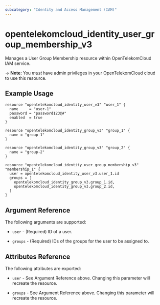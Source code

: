 ```yaml
---
subcategory: "Identity and Access Management (IAM)"
---
```


# opentelekomcloud_identity_user_group_membership_v3

Manages a User Group Membership resource within OpenTelekomCloud IAM service.

-> **Note:** You _must_ have admin privileges in your OpenTelekomCloud cloud to use this resource.

## Example Usage

```hcl
resource "opentelekomcloud_identity_user_v3" "user_1" {
  name     = "user-1"
  password = "password123@#"
  enabled  = true
}

resource "opentelekomcloud_identity_group_v3" "group_1" {
  name = "group-1"
}

resource "opentelekomcloud_identity_group_v3" "group_2" {
  name = "group-2"
}

resource "opentelekomcloud_identity_user_group_membership_v3" "membership_1" {
  user = opentelekomcloud_identity_user_v3.user_1.id
  groups = [
    opentelekomcloud_identity_group_v3.group_1.id,
    opentelekomcloud_identity_group_v3.group_2.id,
  ]
}
```

## Argument Reference

The following arguments are supported:

* `user` - (Required) ID of a user.

* `groups` - (Required) IDs of the groups for the user to be assigned to.

## Attributes Reference

The following attributes are exported:

* `user` - See Argument Reference above. Changing this parameter will recreate the resource.

* `groups` - See Argument Reference above. Changing this parameter will recreate the resource.
